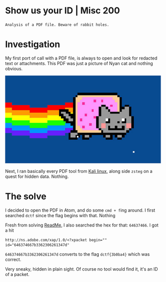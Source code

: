 # Show us your ID | Misc 200

`Analysis of a PDF file. Beware of rabbit holes.`

# Investigation
My first port of call with a PDF file, is always to open and look for redacted text or attachments. This PDF was just a picture of Nyan cat and nothing obvious.

![Nyan](screenshots/nyan-1_1.jpg)

Next, I ran basically every PDF tool from [Kali linux](https://tools.kali.org/tools-listing), along side `zsteg` on a quest for hidden data. Nothing.

 # The solve
 I decided to open the PDF in Atom, and do some `cmd + f`ing around. I first searched `dctf` since the flag begins with that. Nothing

 Fresh from solving [ReadMe](ReadMe.md), I also searched the hex for that:  `64637466`. I got a hit

 ```
 http://ns.adobe.com/xap/1.0/<?xpacket begin="" id="646374667b3362306261347d"
 ```

`646374667b3362306261347d` converts to the flag `dctf{3b0ba4}` which was correct.

Very sneaky, hidden in plain sight. Of course no tool would find it, it's an ID of a packet.
